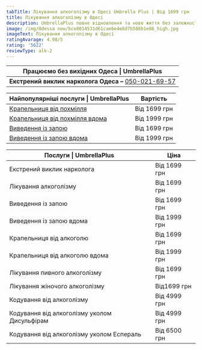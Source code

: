 ```yaml
---
tabTitle: Лікування алкоголізму в Одесі Umbrella Plus | Від 1699 грн
title: Лікування алкоголізму в Одесі
description: UmbrellaPlus повне відновлення та нове життя без залежності
image: /img/Odessa new/bce8014531d61cae6e4e8d7b588b1e86_high.jpg
imageText: Лікування алкоголізму в Одесі
ratingAvarage: 4.98/5
rating: '5622'
reviewType: alk-2
---
```


| Працюємо без вихідних Одеса \| UmbrellaPlus                            |
| ---------------------------------------------------------------------- |
| **Екстрений виклик нарколога Одеса –** [050-021-69-57](tel:0500216957) |

| Найпопулярніші послуги \| UmbrellaPlus                                                                                    | Вартість     |
| ------------------------------------------------------------------------------------------------------------------------- | ------------ |
| [Крапельниця від похмілля](https://umbrella-plus.com.ua/uk/services/kapelnica_ot_alkogola_umbrellaplus-ua/)               | Від 1699 грн |
| [Крапельниця від похмілля вдома](https://umbrella-plus.com.ua/uk/services/kapelnica_ot_alkogola_na_domy_umbrellaplus-ua/) | Від 1999 грн |
| [Виведення із запою](https://umbrella-plus.com.ua/uk/services/vivod-iz-zapoia-umbrellaplus-ua/)                           | Від 1699 грн |
| [Виведення із запою вдома](https://umbrella-plus.com.ua/uk/services/vivod-iz-zapoia-na-domy-umbrellaplus-ua/)             | Від 1999 грн |

| Послуги \| UmbrellaPlus                      | Ціна         |
| -------------------------------------------- | ------------ |
| Екстрений виклик нарколога                   | Від 1699 грн |
| Лікування алкоголізму                        | Від 1699 грн |
| Виведення із запою                           | Від 1699 грн |
| Виведення із запою вдома                     | Від 1999 грн |
| Крапельниця від алкоголю                     | Від 1699 грн |
| Крапельниця від алкоголю вдома               | Від 1999 грн |
| Лікування пивного алкоголізму                | Від 1699 грн |
| Лікування жіночого алкоголізму               | Від1699 грн  |
| Кодування від алкоголізму                    | Від 4999 грн |
| Кодування від алкоголізму уколом Дисульфірам | Від 4999 грн |
| Кодування від алкоголізму уколом Еспераль    | Від 6500 грн |
